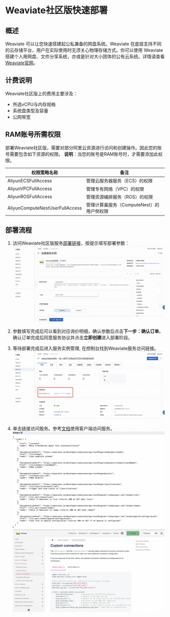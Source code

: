 # Weaviate社区版快速部署

## 概述
Weaviate 可以让您快速搭建起公私兼备的网盘系统。Weaviate 在底层支持不同的云存储平台，用户在实际使用时无须关心物理存储方式。你可以使用 Weaviate 搭建个人用网盘、文件分享系统，亦或是针对大小团体的公有云系统。详情请查看[Weaviate官网](https://weaviate.io/developers/weaviate/connections/connect-cloud)。

## 计费说明
Weaviate社区版上的费用主要涉及：

- 所选vCPU与内存规格
- 系统盘类型及容量
- 公网带宽

## RAM账号所需权限
部署Weaviate社区版，需要对部分阿里云资源进行访问和创建操作。因此您的账号需要包含如下资源的权限。
  **说明**：当您的账号是RAM账号时，才需要添加此权限。

| 权限策略名称                          | 备注                                 |
|---------------------------------|------------------------------------|
| AliyunECSFullAccess             | 管理云服务器服务（ECS）的权限                   |
| AliyunVPCFullAccess             | 管理专有网络（VPC）的权限                     |
| AliyunROSFullAccess             | 管理资源编排服务（ROS）的权限                   |
| AliyunComputeNestUserFullAccess | 管理计算巢服务（ComputeNest）的用户侧权限         |

## 部署流程
1. 访问Weaviate社区版服务[部署链接](https://computenest.console.aliyun.com/service/instance/create/cn-hangzhou?type=user&ServiceId=service-c6622482694448288847)，按提示填写部署参数：
![image.png](1.jpg)

2. 参数填写完成后可以看到对应询价明细，确认参数后点击**下一步：确认订单**。 确认订单完成后同意服务协议并点击**立即创建**进入部署阶段。

3. 等待部署完成后进入服务实例管理, 在控制台找到Weaviate服务访问链接。
  ![image.png](2.jpg)

4. 单击链接访问服务。参考[文档](https://weaviate.io/developers/weaviate/connections/connect-custom)使用客户端访问服务。
  ![image.png](3.jpg)
  ![image.png](4.jpg)
